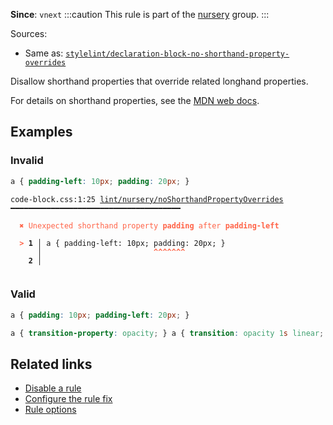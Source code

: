 **Since**: `vnext`
:::caution
This rule is part of the [nursery](/linter/rules/#nursery) group.
:::

Sources: 
- Same as: <a href="https://github.com/stylelint/stylelint/blob/main/lib/rules/declaration-block-no-shorthand-property-overrides/README.md" target="_blank"><code>stylelint/declaration-block-no-shorthand-property-overrides</code></a>

Disallow shorthand properties that override related longhand properties.

For details on shorthand properties, see the [MDN web docs](https://developer.mozilla.org/en-US/docs/Web/CSS/Shorthand_properties).

## Examples

### Invalid

```css
a { padding-left: 10px; padding: 20px; }
```

<pre class="language-text"><code class="language-text">code-block.css:1:25 <a href="https://biomejs.dev/linter/rules/no-shorthand-property-overrides">lint/nursery/noShorthandPropertyOverrides</a> ━━━━━━━━━━━━━━━━━━━━━━━━━━━━━━━━━━━━━━

<strong><span style="color: Tomato;">  </span></strong><strong><span style="color: Tomato;">✖</span></strong> <span style="color: Tomato;">Unexpected shorthand property </span><span style="color: Tomato;"><strong>padding</strong></span><span style="color: Tomato;"> after </span><span style="color: Tomato;"><strong>padding-left</strong></span>
  
<strong><span style="color: Tomato;">  </span></strong><strong><span style="color: Tomato;">&gt;</span></strong> <strong>1 │ </strong>a { padding-left: 10px; padding: 20px; }
   <strong>   │ </strong>                        <strong><span style="color: Tomato;">^</span></strong><strong><span style="color: Tomato;">^</span></strong><strong><span style="color: Tomato;">^</span></strong><strong><span style="color: Tomato;">^</span></strong><strong><span style="color: Tomato;">^</span></strong><strong><span style="color: Tomato;">^</span></strong><strong><span style="color: Tomato;">^</span></strong>
    <strong>2 │ </strong>
  
</code></pre>

### Valid

```css
a { padding: 10px; padding-left: 20px; }
```

```css
a { transition-property: opacity; } a { transition: opacity 1s linear; }
```

## Related links

- [Disable a rule](/linter/#disable-a-lint-rule)
- [Configure the rule fix](/linter#configure-the-rule-fix)
- [Rule options](/linter/#rule-options)
